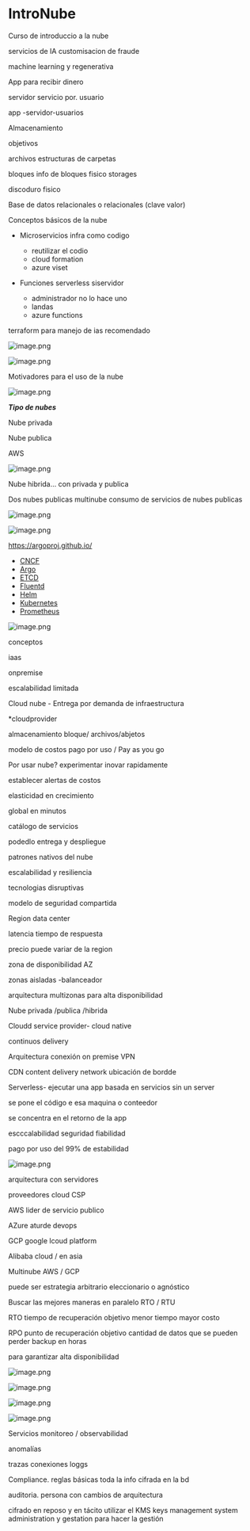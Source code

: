 # IntroNube

Curso de introduccio a la nube

servicios de IA  customisacion de fraude

machine learning y regenerativa

App para recibir dinero  

servidor servicio por. usuario 

app -servidor-usuarios 

Almacenamiento 

objetivos 

archivos estructuras de carpetas

bloques info de bloques fisico storages

discoduro fisico

Base de datos  relacionales o relacionales (clave valor)

Conceptos básicos de la nube

- Microservicios  infra como codigo
    - reutilizar el codio
    - cloud formation
    - azure viset
    
- Funciones serverless siservidor
    - administrador no lo hace uno
    - landas
    - azure functions

terraform para manejo de ias recomendado 

![image.png](https://prod-files-secure.s3.us-west-2.amazonaws.com/e1ede464-bcfe-4bf0-a07d-b71c0bcfafc6/aa793ec5-5840-42b5-bf01-ffd28d07297d/image.png)

![image.png](https://prod-files-secure.s3.us-west-2.amazonaws.com/e1ede464-bcfe-4bf0-a07d-b71c0bcfafc6/1cbaeee7-6cf0-4c80-a458-c637d0aabbf7/image.png)

Motivadores para el uso de la nube

![image.png](https://prod-files-secure.s3.us-west-2.amazonaws.com/e1ede464-bcfe-4bf0-a07d-b71c0bcfafc6/b2b234e6-083f-4e8b-b91f-26bafabbdec0/image.png)

***Tipo de nubes*** 

Nube privada 

Nube publica

AWS 

![image.png](https://prod-files-secure.s3.us-west-2.amazonaws.com/e1ede464-bcfe-4bf0-a07d-b71c0bcfafc6/85cb5396-5c03-4c3c-b445-59f9d25229e2/image.png)

Nube hibrida… con privada y publica

Dos nubes publicas multinube consumo de servicios de nubes publicas

![image.png](https://prod-files-secure.s3.us-west-2.amazonaws.com/e1ede464-bcfe-4bf0-a07d-b71c0bcfafc6/40b20f6e-fc34-4eaa-a8ad-3f429dac9c1d/image.png)

![image.png](https://prod-files-secure.s3.us-west-2.amazonaws.com/e1ede464-bcfe-4bf0-a07d-b71c0bcfafc6/76f29b4c-43b0-40d0-8c78-1503179071d4/image.png)

https://argoproj.github.io/

- [CNCF](https://www.cncf.io/)
- [Argo](https://argoproj.github.io/)
- [ETCD](https://etcd.io/)
- [Fluentd](https://www.fluentd.org/)
- [Helm](https://helm.sh/)
- [Kubernetes](https://kubernetes.io/)
- [Prometheus](https://prometheus.io/)

![image.png](https://prod-files-secure.s3.us-west-2.amazonaws.com/e1ede464-bcfe-4bf0-a07d-b71c0bcfafc6/488d17b0-633d-44f3-9a93-fbb753086f11/image.png)

conceptos 

iaas

onpremise

escalabilidad limitada

Cloud nube - Entrega por demanda de infraestructura

*cloudprovider

almacenamiento bloque/ archivos/abjetos

modelo de costos pago por uso / Pay as you go

Por usar nube?  experimentar inovar rapidamente

establecer alertas de costos 

elasticidad en crecimiento

global en minutos

catálogo de servicios

podedlo entrega y despliegue

patrones nativos del nube

escalabilidad y resiliencia

tecnologias disruptivas

modelo de seguridad compartida

Region data center

latencia tiempo de respuesta

precio puede variar de la region

zona de disponibilidad AZ

zonas aisladas -balanceador

arquitectura multizonas para alta disponibilidad

Nube privada /publica /hibrida

Cloudd service provider- cloud native

continuos delivery

Arquitectura conexión on premise VPN

CDN content delivery network ubicación de bordde

Serverless- ejecutar una app basada en servicios sin un server

se pone el código e esa maquina o conteedor

se concentra en el retorno de la app

escccalabilidad seguridad fiabilidad

pago por uso del 99% de estabilidad 

![image.png](https://prod-files-secure.s3.us-west-2.amazonaws.com/e1ede464-bcfe-4bf0-a07d-b71c0bcfafc6/c9a6aee9-a443-41b5-abdf-0108382a3de4/image.png)

arquitectura con servidores

proveedores cloud CSP

AWS lider de servicio publico

AZure aturde devops

GCP google lcoud platform 

Alibaba cloud / en asia 

Multinube AWS / GCP

puede ser  estrategia arbitrario eleccionario o agnóstico 

Buscar las mejores maneras en paralelo RTO / RTU

RTO tiempo de recuperación objetivo menor tiempo  mayor costo 

RPO punto de recuperación objetivo cantidad de datos que se pueden perder backup en horas

para garantizar alta disponibilidad

![image.png](https://prod-files-secure.s3.us-west-2.amazonaws.com/e1ede464-bcfe-4bf0-a07d-b71c0bcfafc6/47dd9b82-5343-480a-b8ab-65c7c13cbb81/image.png)

![image.png](https://prod-files-secure.s3.us-west-2.amazonaws.com/e1ede464-bcfe-4bf0-a07d-b71c0bcfafc6/1b8193d5-0eee-4eec-a543-110b67676d2e/image.png)

![image.png](https://prod-files-secure.s3.us-west-2.amazonaws.com/e1ede464-bcfe-4bf0-a07d-b71c0bcfafc6/3737cb83-4cfb-443a-80f8-e0691ea31716/image.png)

![image.png](https://prod-files-secure.s3.us-west-2.amazonaws.com/e1ede464-bcfe-4bf0-a07d-b71c0bcfafc6/39e91bb6-93f8-4634-a8bf-6578be58377a/image.png)

Servicios monitoreo / observabilidad

anomalías

trazas conexiones loggs

Compliance. reglas básicas toda la info cifrada en la bd

auditoria. persona con cambios de arquitectura

cifrado en reposo y en tácito utilizar el KMS keys management system administration y gestation para hacer la gestión
